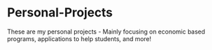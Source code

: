 # Personal-Projects
These are my personal projects - Mainly focusing on economic based programs, applications to help students, and more!

